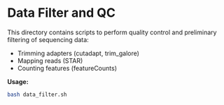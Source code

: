 # Data Filter and QC

This directory contains scripts to perform quality control and preliminary filtering of sequencing data:
- Trimming adapters (cutadapt, trim_galore)
- Mapping reads (STAR)
- Counting features (featureCounts)

**Usage:**
```bash
bash data_filter.sh
